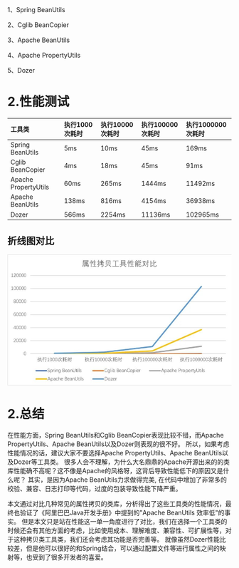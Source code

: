 1、Spring BeanUtils

2、Cglib BeanCopier

3、Apache BeanUtils

4、Apache PropertyUtils

5、Dozer

# 2.性能测试
| 工具类 | 执行1000次耗时 | 执行10000次耗时 | 执行100000次耗时 | 执行1000000次耗时 |
| :--- | :--- | :--- | :--- | :--- |
| Spring BeanUtils | 5ms | 10ms | 45ms | 169ms |
| Cglib BeanCopier | 4ms | 18ms | 45ms | 91ms |
| Apache PropertyUtils | 60ms | 265ms | 1444ms | 11492ms |
| Apache BeanUtils | 138ms | 816ms | 4154ms | 36938ms |
| Dozer | 566ms | 2254ms | 11136ms | 102965ms |

## 折线图对比
![](/static/image/微信图片_20200810100334.jpg)


# 2.总结
在性能方面，Spring BeanUtils和Cglib BeanCopier表现比较不错，而Apache PropertyUtils、Apache BeanUtils以及Dozer则表现的很不好。
所以，如果考虑性能情况的话，建议大家不要选择Apache PropertyUtils、Apache BeanUtils以及Dozer等工具类。
很多人会不理解，为什么大名鼎鼎的Apache开源出来的的类库性能确不高呢？这不像是Apache的风格呀，这背后导致性能低下的原因又是什么呢？
其实，是因为Apache BeanUtils力求做得完美, 在代码中增加了非常多的校验、兼容、日志打印等代码，过度的包装导致性能下降严重。

本文通过对比几种常见的属性拷贝的类库，分析得出了这些工具类的性能情况，最终也验证了《阿里巴巴Java开发手册》中提到的"Apache BeanUtils 效率低"的事实。
但是本文只是站在性能这一单一角度进行了对比，我们在选择一个工具类的时候还会有其他方面的考虑，比如使用成本、理解难度、兼容性、可扩展性等，对于这种拷贝类工具类，我们还会考虑其功能是否完善等。
就像虽然Dozer性能比较差，但是他可以很好的和Spring结合，可以通过配置文件等进行属性之间的映射等，也受到了很多开发者的喜爱。
